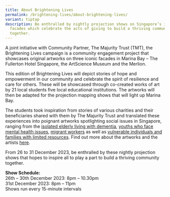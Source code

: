 ```yaml
---
title: About Brightening Lives
permalink: /brightening-lives/about-brightening-lives/
variant: tiptap
description: Be enthralled by nightly projection shows on Singapore’s iconic
  facades which celebrate the acts of giving to build a thriving community
  together.
---
```

<p>A joint initiative with Community Partner, The Majurity Trust (TMT), the Brightening Lives campaign is a community engagement project that showcases original artworks on three iconic facades in Marina Bay – The Fullerton Hotel Singapore, the ArtScience Museum and the Merlion.</p><p>This edition of Brightening Lives will depict stories of hope and empowerment in our community and celebrate the spirit of resilience and care for others. These will be showcased through co-created works of art by 21 local students five local educational institutions. The artworks will then be adapted for the projection mapping shows that will light up Marina Bay.</p><p>The students took inspiration from stories of various charities and their beneficiaries shared with them by The Majurity Trust and translated these experiences into poignant artworks spotlighting social issues in Singapore, ranging from the <a href="/files/BL_2023___Elderly_with_Dementia.pdf" rel="noopener noreferrer nofollow" target="_blank">isolated elderly living with dementia</a>, <a href="/files/BL_2023___Youths.pdf" rel="noopener noreferrer nofollow" target="_blank">youths who face mental health issues</a>, <a href="/files/BL_2023___Migrant_Workers.pdf" rel="noopener noreferrer nofollow" target="_blank">migrant workers</a> as well as <a href="/files/BL_2023___Vulnerable_Communities.pdf" rel="noopener noreferrer nofollow" target="_blank">vulnerable individuals and families with limited resources</a>. Find out more about the artworks and the artists <a href="/files/Brightening_Lives_2023_Artists.pdf" rel="noopener noreferrer nofollow" target="_blank">here</a>.</p><p>From 26 to 31 December 2023, be enthralled by these nightly projection shows that hopes to inspire all to play a part to build a thriving community together.</p><p><strong>Show Schedule:</strong><br>26th – 30th December 2023: 8pm – 10.30pm<br>31st December 2023: 8pm – 11pm<br>Shows run every 15-minute intervals</p>